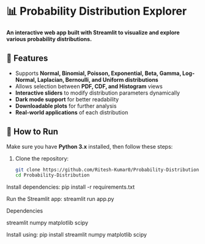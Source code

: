 # 📊 Probability Distribution Explorer  

**An interactive web app built with Streamlit to visualize and explore various probability distributions.**  

## 🚀 Features  
- Supports **Normal, Binomial, Poisson, Exponential, Beta, Gamma, Log-Normal, Laplacian, Bernoulli, and Uniform distributions**  
- Allows selection between **PDF, CDF, and Histogram** views  
- **Interactive sliders** to modify distribution parameters dynamically  
- **Dark mode support** for better readability  
- **Downloadable plots** for further analysis  
- **Real-world applications** of each distribution  

## 🎯 How to Run  
Make sure you have **Python 3.x** installed, then follow these steps:  

1. Clone the repository:  
   ```bash
   git clone https://github.com/Ritesh-Kumar0/Probability-Distribution.git
   cd Probability-Distribution


Install dependencies:
pip install -r requirements.txt

Run the Streamlit app:
streamlit run app.py

Dependencies

streamlit
numpy
matplotlib
scipy

Install using:
pip install streamlit numpy matplotlib scipy
